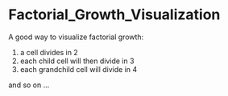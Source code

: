 
  # Factorial_Growth_Visualization

A good way to visualize factorial growth: 
  1) a cell divides in 2
  2) each child cell will then divide in 3
  3) each grandchild cell will divide in 4

and so on ...  
